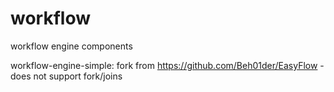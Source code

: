 # workflow
workflow engine components

workflow-engine-simple: fork from https://github.com/Beh01der/EasyFlow - does not support fork/joins